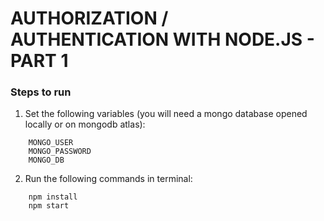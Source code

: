 # AUTHORIZATION / AUTHENTICATION WITH NODE.JS - PART 1

### Steps to run

1. Set the following variables (you will need a mongo database opened locally or on mongodb atlas):
```
    MONGO_USER
    MONGO_PASSWORD
    MONGO_DB
```

2. Run the following commands in terminal:
```
    npm install
    npm start
```